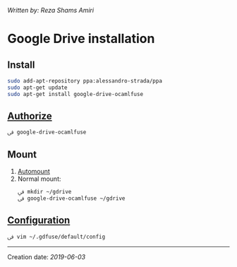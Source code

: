 _Written by: Reza Shams Amiri_
# Google Drive installation

## Install
``` sh
sudo add-apt-repository ppa:alessandro-strada/ppa
sudo apt-get update
sudo apt-get install google-drive-ocamlfuse
```
## [Authorize][AAGDOWG1]
``` sh
ﰲ google-drive-ocamlfuse
```
## Mount

1. [Automount][AAGDOWG2]
2. Normal mount:
    ``` sh
    ﰲ mkdir ~/gdrive
    ﰲ google-drive-ocamlfuse ~/gdrive
    ```
## [Configuration][CAGDOWG]
``` sh
ﰲ vim ~/.gdfuse/default/config
```


* * *
Creation date: _2019-06-03_

[AAGDOWG1]: https://github.com/astrada/google-drive-ocamlfuse/wiki/Authorization
[AAGDOWG2]: https://github.com/astrada/google-drive-ocamlfuse/wiki/Automounting
[CAGDOWG]: https://github.com/astrada/google-drive-ocamlfuse/wiki/Configuration